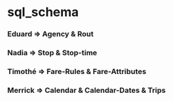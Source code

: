 # sql_schema
### Eduard => Agency & Rout
### Nadia => Stop & Stop-time
### Timothé => Fare-Rules & Fare-Attributes
### Merrick => Calendar & Calendar-Dates & Trips
